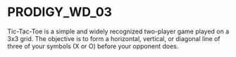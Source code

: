 # PRODIGY_WD_03
Tic-Tac-Toe is a simple and widely recognized two-player game played on a 3x3 grid. The objective is to form a horizontal, vertical, or diagonal line of three of your symbols (X or O) before your opponent does.
